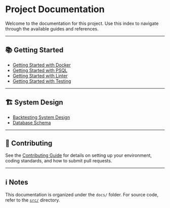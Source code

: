 # Project Documentation

Welcome to the documentation for this project. Use this index to navigate through the available guides and references.

---

## 📚 Getting Started

* [Getting Started with Docker](getting_started_docker.md)
* [Getting Started with PSQL](getting_started_PSQL.md)
* [Getting Started with Linter](getting_started_linter.txt)
* [Getting Started with Testing](getting_started_testing.txt)

---

## 🏗️ System Design

* [Backtesting System Design](backtesting_system_design.md)
* [Database Schema](schema.md)

---

## 🤝 Contributing

See the [Contributing Guide](CONTRIBUTING.md) for details on setting up your environment, coding standards, and how to submit pull requests.

---

## ℹ️ Notes

This documentation is organized under the `docs/` folder. For source code, refer to the [`src/`](../src) directory.
